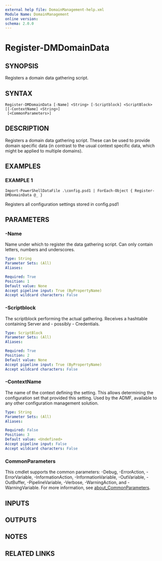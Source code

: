 ```yaml
---
external help file: DomainManagement-help.xml
Module Name: DomainManagement
online version:
schema: 2.0.0
---
```


# Register-DMDomainData

## SYNOPSIS
Registers a domain data gathering script.

## SYNTAX

```
Register-DMDomainData [-Name] <String> [-Scriptblock] <ScriptBlock> [[-ContextName] <String>]
 [<CommonParameters>]
```

## DESCRIPTION
Registers a domain data gathering script.
These can be used to provide domain specific data (in contrast to the usual context specific data, which might be applied to multiple domains).

## EXAMPLES

### EXAMPLE 1
```
Import-PowerShellDataFile .\config.psd1 | ForEach-Object { Register-DMDomainData @_ }
```

Registers all configuration settings stored in config.psd1

## PARAMETERS

### -Name
Name under which to register the data gathering script.
Can only contain letters, numbers and underscores.

```yaml
Type: String
Parameter Sets: (All)
Aliases:

Required: True
Position: 1
Default value: None
Accept pipeline input: True (ByPropertyName)
Accept wildcard characters: False
```

### -Scriptblock
The scriptblock performing the actual gathering.
Receives a hashtable containing Server and - possibly - Credentials.

```yaml
Type: ScriptBlock
Parameter Sets: (All)
Aliases:

Required: True
Position: 2
Default value: None
Accept pipeline input: True (ByPropertyName)
Accept wildcard characters: False
```

### -ContextName
The name of the context defining the setting.
This allows determining the configuration set that provided this setting.
Used by the ADMF, available to any other configuration management solution.

```yaml
Type: String
Parameter Sets: (All)
Aliases:

Required: False
Position: 3
Default value: <Undefined>
Accept pipeline input: False
Accept wildcard characters: False
```

### CommonParameters
This cmdlet supports the common parameters: -Debug, -ErrorAction, -ErrorVariable, -InformationAction, -InformationVariable, -OutVariable, -OutBuffer, -PipelineVariable, -Verbose, -WarningAction, and -WarningVariable. For more information, see [about_CommonParameters](http://go.microsoft.com/fwlink/?LinkID=113216).

## INPUTS

## OUTPUTS

## NOTES

## RELATED LINKS
